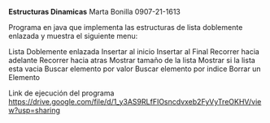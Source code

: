 **Estructuras Dinamicas**
Marta Bonilla 
0907-21-1613


Programa en java que implementa las estructuras de lista doblemente enlazada y muestra el siguiente menu:

Lista Doblemente enlazada
Insertar al inicio
Insertar al Final
Recorrer hacia adelante
Recorrer hacia atras
Mostrar tamaño de la lista
Mostrar si la lista esta vacia
Buscar elemento por valor
Buscar elemento por indice
Borrar un Elemento

Link de ejecución del programa 
https://drive.google.com/file/d/1_y3AS9RLfFIOsncdvxeb2FyVyTreOKHV/view?usp=sharing
